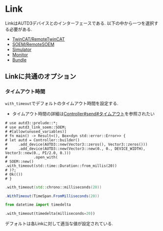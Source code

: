 # Link

LinkはAUTD3デバイスとのインターフェースである.
以下の中から一つを選択する必要がある.

- [TwinCAT/RemoteTwinCAT](./link/twincat.md)
- [SOEM/RemoteSOEM](./link/soem.md)
- [Simulator](./link/simulator.md)
- [Monitor](./link/monitor.md)
- [Bundle](./link/bundle.md)

## Linkに共通のオプション

### タイムアウト時間

`with_timeout`でデフォルトのタイムアウト時間を設定する.

* タイムアウト時間の詳細は[Controller#send#タイムアウト](./controller.md#%E3%82%BF%E3%82%A4%E3%83%A0%E3%82%A2%E3%82%A6%E3%83%88)を参照されたい

```rust,should_panic
# use autd3::prelude::*;
# use autd3_link_soem::SOEM;
# #[allow(unused_variables)]
# fn main() -> Result<(), Box<dyn std::error::Error>> {
# let autd = Controller::builder()
#     .add_device(AUTD3::new(Vector3::zeros(), Vector3::zeros()))
#     .add_device(AUTD3::new(Vector3::new(0., 0., DEVICE_WIDTH), Vector3::new(0., PI/2.0, 0.)))
#            .open_with(
# SOEM::new()
.with_timeout(std::time::Duration::from_millis(20))
# )?;
# Ok(())
# }
```

```cpp
.with_timeout(std::chrono::milliseconds(20))
```

```cs
.WithTimeout(TimeSpan.FromMilliseconds(20))
```

```python
from datetime import timedelta

.with_timeout(timedelta(milliseconds=20))
```

デフォルトは各Linkに対して適当な値が設定されている.

